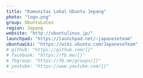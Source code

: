 ```yaml
---
title: "Komunitas Lokal Ubuntu Jepang"
photo: "logo.png"
group: UbuntuLoCos
region: Jepang
website: "http://ubuntulinux.jp/"
launchpad: "https://launchpad.net/~japaneseteam"
ubuntuwiki: "https://wiki.ubuntu.com/JapaneseTeam"
# github: "https://github.com/{}"
# facebook: "https://fb.me/{}"
# fbgroup: "https://fb.me/groups/{}"
# youtube: "https://www.youtube.com/{}"
---
```

